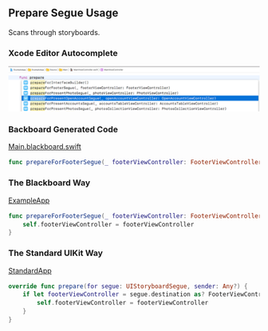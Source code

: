 ## Prepare Segue Usage

Scans through storyboards.

### Xcode Editor Autocomplete

![Autocomplete Prepare Segue](Images/AutocompletePrepareSegue.png)

### Backboard Generated Code

[Main.blackboard.swift](/ExampleApp/Source/Generated/Main.blackboard.swift)

```swift
func prepareForFooterSegue(_ footerViewController: FooterViewController)
```

### The Blackboard Way

[ExampleApp](/ExampleApp/Source/MainViewController.swift#L36)
```swift
func prepareForFooterSegue(_ footerViewController: FooterViewController) {
    self.footerViewController = footerViewController
}
```

### The Standard UIKit Way

[StandardApp](/StandardApp/Source/MainViewController.swift#L37)
```swift
override func prepare(for segue: UIStoryboardSegue, sender: Any?) {
    if let footerViewController = segue.destination as? FooterViewController {
        self.footerViewController = footerViewController
    }
}
```
